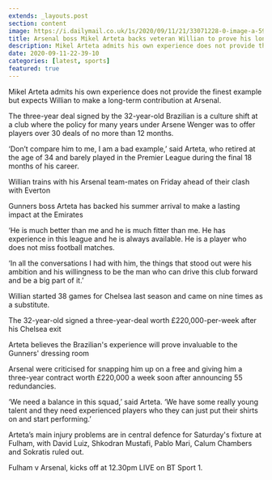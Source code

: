 ```yaml
---
extends: _layouts.post
section: content
image: https://i.dailymail.co.uk/1s/2020/09/11/21/33071228-0-image-a-59_1599856907622.jpg 
title: Arsenal boss Mikel Arteta backs veteran Willian to prove his long term worth 
description: Mikel Arteta admits his own experience does not provide the finest example but expects Willian to make a long-term contribution at Arsenal following his summer move from Chelsea. 
date: 2020-09-11-22-39-10 
categories: [latest, sports] 
featured: true 
--- 
```

Mikel Arteta admits his own experience does not provide the finest example but expects Willian to make a long-term contribution at Arsenal.

The three-year deal signed by the 32-year-old Brazilian is a culture shift at a club where the policy for many years under Arsene Wenger was to offer players over 30 deals of no more than 12 months.

‘Don’t compare him to me, I am a bad example,’ said Arteta, who retired at the age of 34 and barely played in the Premier League during the final 18 months of his career.

Willian trains with his Arsenal team-mates on Friday ahead of their clash with Everton

Gunners boss Arteta has backed his summer arrival to make a lasting impact at the Emirates

‘He is much better than me and he is much fitter than me. He has experience in this league and he is always available. He is a player who does not miss football matches.

‘In all the conversations I had with him, the things that stood out were his ambition and his willingness to be the man who can drive this club forward and be a big part of it.’

Willian started 38 games for Chelsea last season and came on nine times as a substitute.

The 32-year-old signed a three-year-deal worth £220,000-per-week after his Chelsea exit

Arteta believes the Brazilian's experience will prove invaluable to the Gunners' dressing room

Arsenal were criticised for snapping him up on a free and giving him a three-year contract worth £220,000 a week soon after announcing 55 redundancies.

‘We need a balance in this squad,’ said Arteta. ‘We have some really young talent and they need experienced players who they can just put their shirts on and start performing.’

Arteta’s main injury problems are in central defence for Saturday's fixture at Fulham, with David Luiz, Shkodran Mustafi, Pablo Mari, Calum Chambers and Sokratis ruled out.

Fulham v Arsenal, kicks off at 12.30pm LIVE on BT Sport 1.

